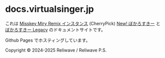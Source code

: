 # docs.virtualsinger.jp

これは [Misskey Miry Remix インスタンス](https://github.com/catsmiry/misskey) (CherryPick) [New! ぼかろすきー](https://virtualsinger.jp) と [ぼかろすきー Legacy](https://vocaloid.app) のドキュメントサイトです。

Github Pages でホスティングしています。

Copyright © 2024-2025 Reliwave / Reliwave P.S.
